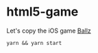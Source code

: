 # html5-game
Let's copy the iOS game [Ballz](https://itunes.apple.com/gb/app/ballz/id1139609950?mt=8)

`yarn && yarn start`
